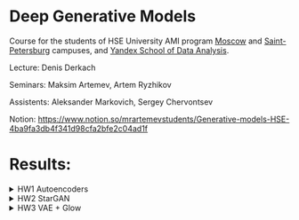 # Deep Generative Models

Course for the students of HSE University AMI program [Moscow](https://www.hse.ru/en/ba/ami/) and [Saint-Petersburg](https://spb.hse.ru/en/ba/appmath/) campuses, and [Yandex School of Data Analysis](https://yandexdataschool.com/). 

Lecture: Denis Derkach

Seminars: Maksim Artemev, Artem Ryzhikov

Assistents: Aleksander Markovich, Sergey Chervontsev

Notion: https://www.notion.so/mrartemevstudents/Generative-models-HSE-4ba9fa3db4f341d98cfa2bfe2c04ad1f

# Results:

<details>
  <summary> HW1 Autoencoders </summary>
  
  ## Report (in Russian)
  [CLick here](https://wandb.ai/arinaruck/gen%20models%20hw1/reports/-1-AE--Vmlldzo0OTA1OTU)
  ## Results:
  Omniglot reconstruction
  
  ![image](https://user-images.githubusercontent.com/22507422/116169116-a84d0c80-a70c-11eb-9ba5-d6502b66fe9f.png)

</details>

<details>
  <summary> HW2 StarGAN</summary>
  
  ## Report(in Russian):
  [CLick here](https://wandb.ai/arinaruck/gen%20models%20hw2/reports/-2--Vmlldzo1MjIxOTU)
  ## Results:
  Data example:
  
  ![image](https://user-images.githubusercontent.com/22507422/116218664-6c896580-a753-11eb-8a7e-5420e066f6b3.png)

  
  CelebA feature translation
  
  ![image](https://user-images.githubusercontent.com/22507422/116219337-2c76b280-a754-11eb-86fb-14f3568109ed.png)


</details>

<details>
  <summary> HW3 VAE + Glow </summary>
  
  ## Report (in Russian)
  [CLick here](https://wandb.ai/arinaruck/gen%20models%20hw3/reports/HW3--Vmlldzo1NDYzNDQ)
  ## Results:
  Data example:
  
 ![image](https://user-images.githubusercontent.com/22507422/116219165-fb967d80-a753-11eb-9983-726ca696867a.png)

  VAE Generation
  ![image](https://user-images.githubusercontent.com/22507422/116169679-eeef3680-a70d-11eb-8819-57820207d793.png)
  Glow:
  ![image](https://user-images.githubusercontent.com/22507422/116169635-d848df80-a70d-11eb-987c-045b63decbc3.png)

</details>
